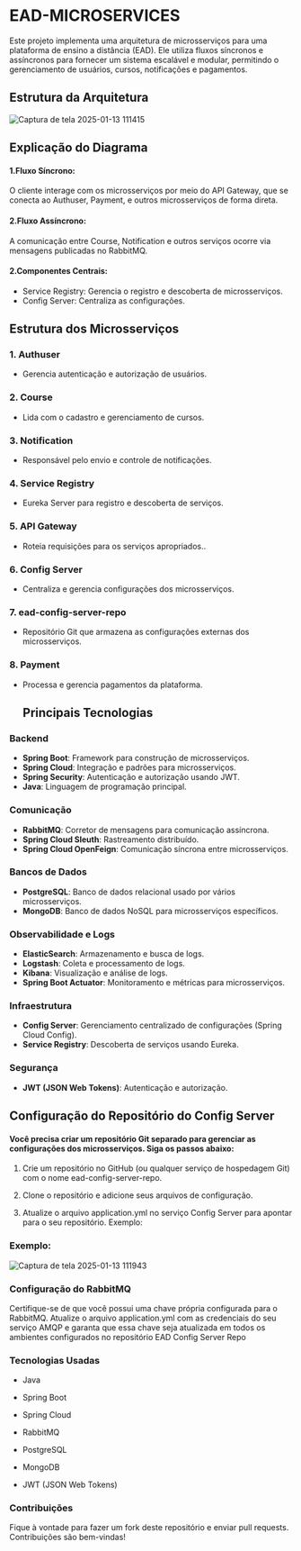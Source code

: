 
# EAD-MICROSERVICES

Este projeto implementa uma arquitetura de microsserviços para uma plataforma de ensino a distância (EAD). Ele utiliza fluxos síncronos e assíncronos para fornecer um sistema escalável e modular, permitindo o gerenciamento de usuários, cursos, notificações e pagamentos.


## Estrutura da Arquitetura
![Captura de tela 2025-01-13 111415](https://github.com/user-attachments/assets/c5294d0a-ddef-493e-9611-2cff4f99a7e6)

## Explicação do Diagrama

#### 1.Fluxo Síncrono:
O cliente interage com os microsserviços por meio do API Gateway, que se conecta ao Authuser, Payment, e outros microsserviços de forma direta.

#### 2.Fluxo Assíncrono:
A comunicação entre Course, Notification e outros serviços ocorre via mensagens publicadas no RabbitMQ.

#### 2.Componentes Centrais:

- Service Registry: Gerencia o registro e descoberta de microsserviços.
- Config Server: Centraliza as configurações.


## Estrutura dos Microsserviços

### 1. Authuser
- Gerencia autenticação e autorização de usuários.

### 2. Course
- Lida com o cadastro e gerenciamento de cursos.

### 3. Notification
- Responsável pelo envio e controle de notificações.

### 4. Service Registry
- Eureka Server para registro e descoberta de serviços.

### 5. API Gateway
- Roteia requisições para os serviços apropriados..

### 6. Config Server
- Centraliza e gerencia configurações dos microsserviços.

### 7. ead-config-server-repo
- Repositório Git que armazena as configurações externas dos microsserviços.

### 8. Payment
- Processa e gerencia pagamentos da plataforma.

  ## Principais Tecnologias

### Backend

- **Spring Boot**: Framework para construção de microsserviços.
- **Spring Cloud**: Integração e padrões para microsserviços.
- **Spring Security**: Autenticação e autorização usando JWT.
- **Java**: Linguagem de programação principal.

### Comunicação

- **RabbitMQ**: Corretor de mensagens para comunicação assíncrona.
- **Spring Cloud Sleuth**: Rastreamento distribuído.
- **Spring Cloud OpenFeign**: Comunicação síncrona entre microsserviços.

### Bancos de Dados

- **PostgreSQL**: Banco de dados relacional usado por vários microsserviços.
- **MongoDB**: Banco de dados NoSQL para microsserviços específicos.

### Observabilidade e Logs

- **ElasticSearch**: Armazenamento e busca de logs.
- **Logstash**: Coleta e processamento de logs.
- **Kibana**: Visualização e análise de logs.
- **Spring Boot Actuator**: Monitoramento e métricas para microsserviços.

### Infraestrutura
- **Config Server**: Gerenciamento centralizado de configurações (Spring Cloud Config).
- **Service Registry**: Descoberta de serviços usando Eureka.

### Segurança

- **JWT (JSON Web Tokens)**: Autenticação e autorização.

## Configuração do Repositório do Config Server

#### Você precisa criar um repositório Git separado para gerenciar as configurações dos microsserviços. Siga os passos abaixo:

1. Crie um repositório no GitHub (ou qualquer serviço de hospedagem Git) com o nome ead-config-server-repo.

2. Clone o repositório e adicione seus arquivos de configuração.

3. Atualize o arquivo application.yml no serviço Config Server para apontar para o seu repositório. Exemplo:

### Exemplo:

![Captura de tela 2025-01-13 111943](https://github.com/user-attachments/assets/bc9e035d-1c69-459a-8b78-d4cbf65ffbea)

### Configuração do RabbitMQ
Certifique-se de que você possui uma chave própria configurada para o RabbitMQ. Atualize o arquivo application.yml com as credenciais do seu serviço AMQP e garanta que essa chave seja atualizada em todos os ambientes configurados no repositório EAD Config Server Repo





### Tecnologias Usadas

- Java

- Spring Boot

- Spring Cloud

- RabbitMQ

- PostgreSQL

- MongoDB

- JWT (JSON Web Tokens)

###  Contribuições
Fique à vontade para fazer um fork deste repositório e enviar pull requests. Contribuições são bem-vindas!
